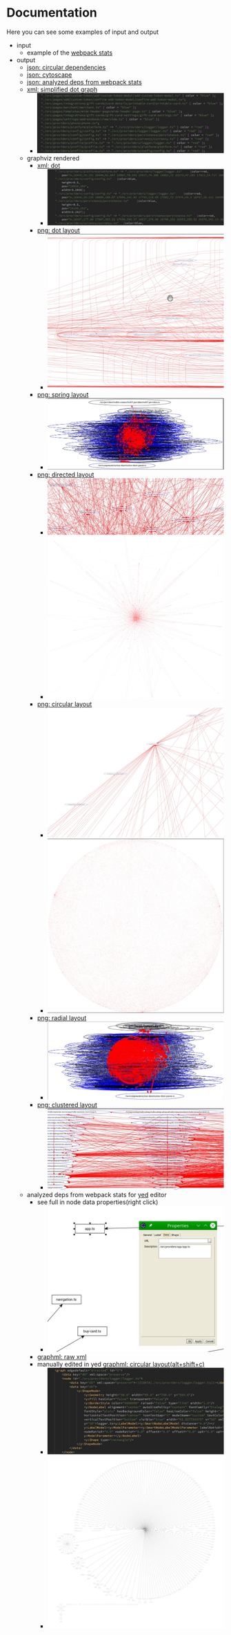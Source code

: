 # Documentation

Here you can see some examples of input and output

 * input
    * example of the [webpack stats](./webpack-stats.json)
 * output
    * [json: circular dependencies](../graph-output/circular.json)
    * [json: cytoscape](../graph-output/cytoscape.json)
    * [json: analyzed deps from webpack stats](../graph-output/deps.json)
    * [xml: simplified dot graph](../graph-output/graph_simplified.dot)
        * ![](./graphviz_dot_simplified.jpg)
    * graphviz rendered
        * [xml: dot](../graph-output/graphviz.dot)
            * ![](./graphviz_dot.jpg)
        * [png: dot layout](../graph-output/graphviz_dot.png)
            * ![](./graphviz_dot_layout.jpg)
        * [png: spring layout](../graph-output/graphviz_spring.png)
            * ![](./graphviz_spring_layout.jpg)
        * [png: directed layout](../graph-output/graphviz_directed.png)
            * ![](./graphviz_directed_layout.jpg)
            * ![](./graphviz_directed_layout_full.jpg)
        * [png: circular layout](../graph-output/graphviz_circular.png)
            * ![](./graphviz_circle_layout.jpg)
            * ![](./graphviz_circle_layout_full.jpg)
        * [png: radial layout](../graph-output/graphviz_radial.png)
            * ![](./graphviz_radial_layout.jpg)
        * [png: clustered layout](../graph-output/graphviz_clustered.png)
            * ![](./graphviz_clustered_layout.jpg)
    * analyzed deps from webpack stats for [yed](https://www.yworks.com/products/yed) editor
        * see full in node data properties(right click)
            * ![](./graphml_data.jpg)
        * [graphml: raw xml](../graph-output/deps.graphml)
        * manually edited in yed [graphml: circular layout(alt+shift+c)](../graph-output/deps_circular.graphml)
            * ![](./graphml_xml.jpg)
            * ![](./graphml_png.jpg)

